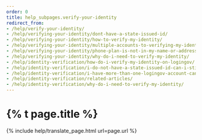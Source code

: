 ```yaml
---
order: 0
title: help_subpages.verify-your-identity
redirect_from:
- /help/verify-your-identity/
- /help/verifying-your-identity/dont-have-a-state-issued-id/
- /help/verifying-your-identity/how-to-verify-my-identity/
- /help/verifying-your-identity/multiple-accounts-to-verifying-my-identity-for/
- /help/verifying-your-identity/phone-plan-is-not-in-my-name-or-address/
- /help/verifying-your-identity/why-do-i-need-to-verify-my-identity/
- /help/identity-verification/how-do-i-verify-my-identity-on-logingov/
- /help/identity-verification/i-do-not-have-a-state-issued-id-can-i-still-verify-my-identity/
- /help/identity-verification/i-have-more-than-one-logingov-account-can-I-verify-my-identity-for-all-of-them/
- /help/identity-verification/related-articles/
- /help/identity-verification/why-do-i-need-to-verify-my-identity/
---
```

# {% t page.title %}

{% include help/translate_page.html url=page.url %}
